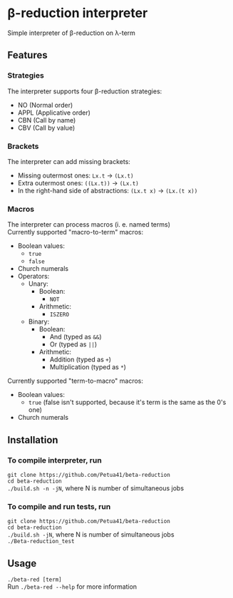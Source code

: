 # β-reduction interpreter

Simple interpreter of β-reduction on λ-term

## Features

### Strategies

The interpreter supports four β-reduction strategies:
* NO (Normal order)
* APPL (Applicative order)
* CBN (Call by name)
* CBV (Call by value)

### Brackets

The interpreter can add missing brackets:
* Missing outermost ones: `Lx.t` -> `(Lx.t)`
* Extra outermost ones: `((Lx.t))` -> `(Lx.t)`
* In the right-hand side of abstractions: `(Lx.t x)` -> `(Lx.(t x))`

### Macros

The interpreter can process macros (i. e. named terms) \
Currently supported "macro-to-term" macros:
- Boolean values:
    - `true`
    - `false`
- Church numerals
- Operators:
    - Unary:
        - Boolean:
            - `NOT`
        - Arithmetic:
            - `ISZERO`
    - Binary:
        - Boolean:
            - And (typed as `&&`)
            - Or (typed as `||`)
        - Arithmetic:
            - Addition (typed as `+`)
            - Multiplication (typed as `*`)

Currently supported "term-to-macro" macros:
- Boolean values:
    - `true` (false isn't supported, because it's term is the same as the 0's one)
- Church numerals

## Installation

### To compile interpreter, run  
`git clone https://github.com/Petua41/beta-reduction` \
`cd beta-reduction` \
`./build.sh -n -jN`, where N is number of simultaneous jobs

### To compile and run tests, run
`git clone https://github.com/Petua41/beta-reduction` \
`cd beta-reduction` \
`./build.sh -jN`, where N is number of simultaneous jobs \
`./Beta-reduction_test`

## Usage

`./beta-red [term]` \
Run `./beta-red --help` for more information